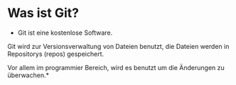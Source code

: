 # Was ist Git?


* Git ist eine kostenlose Software.

Git wird zur Versionsverwaltung von Dateien benutzt, die Dateien werden in Repositorys (repos) gespeichert.

Vor allem im programmier Bereich, wird es benutzt um die Änderungen zu überwachen.*



